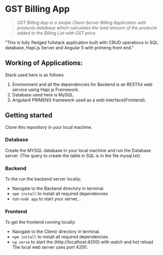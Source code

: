 # GST Billing App

> *GST Billing App is a simple Client-Server Billing Application with products database which calculates the total amount of the products added to the Billing List with GST price*.


"This is fully fledged fullstack application built with CRUD operations in SQL database, Hapi.js Server and Angular 5 with primeng front end."


## Working of Applications:

Stack used here is as follows

1) Environment and all the dependencies for Backend is an RESTful web service using Hapi js Framework.
2) Database used here is MySQL.
3) Angular4 PRIMENG framework used as a web interface(Frontend).


## Getting started

Clone this repository in your local machine.

### Database

Create the MYSQL database in your local machine and run the Database server.
(The query to create the table in SQL is in the file mysql.txt)

### Backend

To the run the backend server locally:

- Navigate to the Backend directory in terminal.
- `npm install` to install all required dependencies
- run `node app` to start your server, .

### Frontend

To get the frontend running locally:

- Navigate to the Client/ directory in terminal.
- `npm install` to install all required dependencies.
- `ng serve` to start the (http://localhost:4200) with watch and hot reload 
The local web server uses port 4200.
